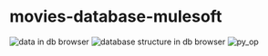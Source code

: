 # movies-database-mulesoft 
![data in db browser ](https://user-images.githubusercontent.com/105433273/196043029-89f4fc43-0715-42ec-9eef-467e1e11a9f5.png)
![database structure in db browser ](https://user-images.githubusercontent.com/105433273/196043040-8bbb0191-c877-43fc-aa59-b128a058d8e5.png)
![py_op](https://user-images.githubusercontent.com/105433273/196043047-13e66926-07c7-4230-ae51-48668e352f40.png)

